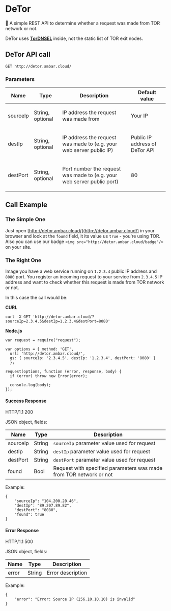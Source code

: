 # DeTor

:speak_no_evil: A simple REST API to determine whether a request was made from TOR network or not.

DeTor uses [__TorDNSEL__](https://www.torproject.org/projects/tordnsel.html.en) inside, not the static list of TOR exit nodes.


## DeTor API call

```
GET http://detor.ambar.cloud/
```

### Parameters

| Name    | Type      | Description                          | Default value                         |
|---------|-----------|--------------------------------------|--------------------------------------|
| sourceIp| String, optional | <p>IP address the request was made from</p> | <p>Your IP</p> |
| destIp| String, optional | <p>IP address the request was made to (e.g. your web server public IP)</p> | <p>Public IP address of DeTor API</p> |
| destPort| String, optional | <p>Port number the request was made to (e.g. your web server public port)</p> | <p>80</p> |

## Call Example

### The Simple One

Just open [http://detor.ambar.cloud/](http://detor.ambar.cloud/) in your browser and look at the `found` field, it its value us `true` - you're using TOR.
Also you can use our badge `<img src="http://detor.ambar.cloud/badge"/>` on your site.

### The Right One
Image you have a web service running on `1.2.3.4` public IP address and `8080` port. You register an incoming request to your service from `2.3.4.5` IP address and want to check whether this request is made from TOR network or not.

In this case the call would be:

**CURL**
```
curl -X GET 'http://detor.ambar.cloud/?sourceIp=2.3.4.5&destIp=1.2.3.4&destPort=8080'
```

**Node.js**
```
var request = require("request");

var options = { method: 'GET',
  url: 'http://detor.ambar.cloud/',
  qs: { sourceIp: '2.3.4.5', destIp: '1.2.3.4', destPort: '8080' }
  };

request(options, function (error, response, body) {
  if (error) throw new Error(error);

  console.log(body);
});
```

#### Success Response

HTTP/1.1 200 

JSON object, fields:

| Name |Type |Description |
|-----|-----|-----|
|sourceIp|String|`sourceIp` parameter value used for request|
|destIp|String|`destIp` parameter value used for request|
|destPort|String|`destPort` parameter value used for request|
|found|Bool|Request with specified parameters was made from TOR network or not|

Example:
```
{
    "sourceIp": "104.200.20.46",
    "destIp": "89.207.89.82",
    "destPort": "8080",
    "found": true
}
```

#### Error Response

HTTP/1.1 500     

JSON object, fields:

| Name |Type |Description |
|-----|-----|-----|
|error|String|Error description|

Example:
```
{
    "error": "Error: Source IP (256.10.10.10) is invalid"
}
```
